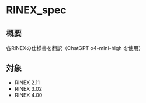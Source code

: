 # RINEX_spec

## 概要

各RINEXの仕様書を翻訳（ChatGPT o4-mini-high を使用）

## 対象

- RINEX 2.11
- RINEX 3.02
- RINEX 4.00